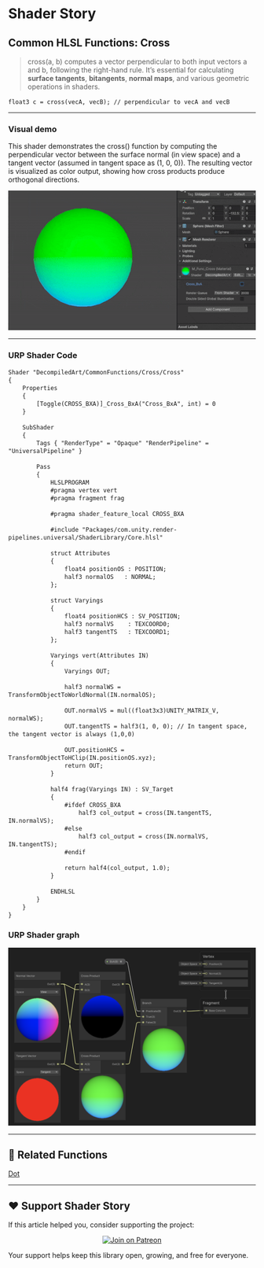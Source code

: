 # Shader Story

## Common HLSL Functions: Cross

> cross(a, b) computes a vector perpendicular to both input vectors a and b, following the right-hand rule.
> It’s essential for calculating **surface tangents**, **bitangents**, **normal maps**, and various geometric operations in shaders.

```hlsl
float3 c = cross(vecA, vecB); // perpendicular to vecA and vecB

```
---

### Visual demo 
This shader demonstrates the cross() function by computing the perpendicular vector between the surface normal (in view space) and a tangent vector (assumed in tangent space as (1, 0, 0)). The resulting vector is visualized as color output, showing how cross products produce orthogonal directions.

<p align="center">
<img src="https://github.com/DeGGeD/ShaderStory/blob/main/Resources/Images/Chapters/CommonFunctions/Cross/DA_CommonFuncs_Cross_Demo_01.gif" alt="Shader Story: Function - Cross" title="Shader Story: Function - Cross">
</p>

---
### URP Shader Code

```hlsl
Shader "DecompiledArt/CommonFunctions/Cross/Cross"
{
    Properties
    {
        [Toggle(CROSS_BXA)]_Cross_BxA("Cross_BxA", int) = 0
    }

    SubShader
    {
        Tags { "RenderType" = "Opaque" "RenderPipeline" = "UniversalPipeline" }

        Pass
        {
            HLSLPROGRAM
            #pragma vertex vert
            #pragma fragment frag

            #pragma shader_feature_local CROSS_BXA

            #include "Packages/com.unity.render-pipelines.universal/ShaderLibrary/Core.hlsl"

            struct Attributes
            {
                float4 positionOS : POSITION;
                half3 normalOS   : NORMAL;
            };

            struct Varyings
            {
                float4 positionHCS : SV_POSITION;
                half3 normalVS    : TEXCOORD0;
                half3 tangentTS   : TEXCOORD1;
            };

            Varyings vert(Attributes IN)
            {
                Varyings OUT;

                half3 normalWS = TransformObjectToWorldNormal(IN.normalOS);

                OUT.normalVS = mul((float3x3)UNITY_MATRIX_V, normalWS);
                OUT.tangentTS = half3(1, 0, 0); // In tangent space, the tangent vector is always (1,0,0)

                OUT.positionHCS = TransformObjectToHClip(IN.positionOS.xyz);
                return OUT;
            }

            half4 frag(Varyings IN) : SV_Target
            {
                #ifdef CROSS_BXA
                    half3 col_output = cross(IN.tangentTS, IN.normalVS);
                #else
                    half3 col_output = cross(IN.normalVS, IN.tangentTS);
                #endif

                return half4(col_output, 1.0);
            }

            ENDHLSL
        }
    }
}

```

### URP Shader graph
<p align="center">
<img src="https://github.com/DeGGeD/ShaderStory/blob/main/Resources/Images/Chapters/CommonFunctions/Cross/DA_CommonFuncs_Cross_Graph_01.png" alt="Shader Story: Function - Cross" title="Shader Story: Function - Cross">
</p>

---

## 🔗 Related Functions

[Dot](https://github.com/DeGGeD/ShaderStory/blob/main/Chapters/CommonFunctions/Dot.md)

---

## ❤️ Support Shader Story

If this article helped you, consider supporting the project:

<p align="center">
  <a href="https://www.patreon.com/decompiled_art" target="_blank">
    <img src="https://img.shields.io/badge/Join%20on%20Patreon-%20Exclusive%20Updates%20%26%20Community-orange?style=for-the-badge&logo=patreon" alt="Join on Patreon">
  </a>
</p>

Your support helps keep this library open, growing, and free for everyone.

